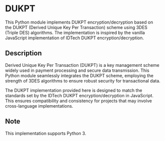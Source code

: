# DUKPT
This Python module implements DUKPT encryption/decryption based on the DUKPT (Derived Unique Key Per Transaction) scheme using 3DES (Triple DES) algorithms. The implementation is inspired by the vanilla JavaScript implementation of IDTech DUKPT encryption/decryption.


## Description
Derived Unique Key Per Transaction (DUKPT) is a key management scheme widely used in payment processing and secure data transmission. This Python module seamlessly integrates the DUKPT scheme, employing the strength of 3DES algorithms to ensure robust security for transactional data.

The DUKPT implementation provided here is designed to match the standards set by the IDTech DUKPT encryption/decryption in JavaScript. This ensures compatibility and consistency for projects that may involve cross-language implementations.


## Note
This implementation supports Python 3.
